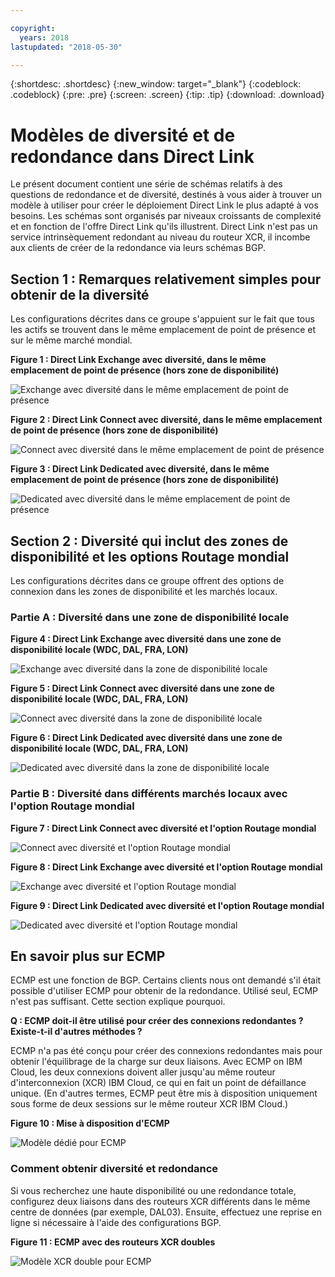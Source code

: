 ```yaml
---

copyright:
  years: 2018
lastupdated: "2018-05-30"

---
```


{:shortdesc: .shortdesc}
{:new_window: target="_blank"}
{:codeblock: .codeblock}
{:pre: .pre}
{:screen: .screen}
{:tip: .tip}
{:download: .download}

# Modèles de diversité et de redondance dans Direct Link

Le présent document contient une série de schémas relatifs à des questions de redondance et de diversité, destinés à vous aider à trouver un modèle à utiliser pour créer le déploiement Direct Link le plus adapté à vos besoins. Les schémas sont organisés par niveaux croissants de complexité et en fonction de l'offre Direct Link qu'ils illustrent. Direct Link n'est pas un service intrinsèquement redondant au niveau du routeur XCR, il incombe aux clients de créer de la redondance via leurs schémas BGP. 

## Section 1 : Remarques relativement simples pour obtenir de la diversité

Les configurations décrites dans ce groupe s'appuient sur le fait que tous les actifs se trouvent dans le même emplacement de point de présence et sur le même marché mondial.

**Figure 1 : Direct Link Exchange avec diversité, dans le même emplacement de point de présence (hors zone de disponibilité)**

![Exchange avec diversité dans le même emplacement de point de présence](/images/exchange-diversity-same-pop.png)

**Figure 2 : Direct Link Connect avec diversité, dans le même emplacement de point de présence (hors zone de disponibilité)**

![Connect avec diversité dans le même emplacement de point de présence](/images/connect-diversity-same-pop.png)

**Figure 3 : Direct Link Dedicated avec diversité, dans le même emplacement de point de présence (hors zone de disponibilité)**

![Dedicated avec diversité dans le même emplacement de point de présence](/images/dedicated-diversity-same-pop.png)

## Section 2 : Diversité qui inclut des zones de disponibilité et les options Routage mondial

Les configurations décrites dans ce groupe offrent des options de connexion dans les zones de disponibilité et les marchés locaux.

### Partie A : Diversité dans une zone de disponibilité locale

**Figure 4 : Direct Link Exchange avec diversité dans une zone de disponibilité locale (WDC, DAL, FRA, LON)**

![Exchange avec diversité dans la zone de disponibilité locale](/images/exchange-diversity-local-az.png)

**Figure 5 : Direct Link Connect avec diversité dans une zone de disponibilité locale (WDC, DAL, FRA, LON)**

![Connect avec diversité dans la zone de disponibilité locale](/images/connect-diversity-local-az.png)

**Figure 6 : Direct Link Dedicated avec diversité dans une zone de disponibilité locale (WDC, DAL, FRA, LON)**

![Dedicated avec diversité dans la zone de disponibilité locale](/images/dedicated-diversity-local-az.png)

### Partie B : Diversité dans différents marchés locaux avec l'option Routage mondial

**Figure 7 : Direct Link Connect avec diversité et l'option Routage mondial**

![Connect avec diversité et l'option Routage mondial](/images/connect-diversity-global.png)

**Figure 8 : Direct Link Exchange avec diversité et l'option Routage mondial**

![Exchange avec diversité et l'option Routage mondial](/images/exchange-diversity-global.png)

**Figure 9 : Direct Link Dedicated avec diversité et l'option Routage mondial**

![Dedicated avec diversité et l'option Routage mondial](/images/dedicated-diversity-global.png)

## En savoir plus sur ECMP

ECMP est une fonction de BGP. Certains clients nous ont demandé s'il était possible d'utiliser ECMP pour obtenir de la redondance. Utilisé seul, ECMP n'est pas suffisant. Cette section explique pourquoi.

**Q : ECMP doit-il être utilisé pour créer des connexions redondantes ? Existe-t-il d'autres méthodes ?**

ECMP n'a pas été conçu pour créer des connexions redondantes mais pour obtenir l'équilibrage de la charge sur deux liaisons. Avec ECMP on IBM Cloud, les deux connexions doivent aller jusqu'au même routeur d'interconnexion (XCR) IBM Cloud, ce qui en fait un point de défaillance unique. (En d'autres termes, ECMP peut être mis à disposition uniquement sous forme de deux sessions sur le même routeur XCR IBM Cloud.)

**Figure 10 : Mise à disposition d'ECMP**

![Modèle dédié pour ECMP](/images/ecmp-without-diversity.png)

### Comment obtenir diversité et redondance

Si vous recherchez une haute disponibilité ou une redondance totale, configurez deux liaisons dans des routeurs XCR différents dans le même centre de données (par exemple, DAL03). Ensuite, effectuez une reprise en ligne si nécessaire à l'aide des configurations BGP.

**Figure 11 : ECMP avec des routeurs XCR doubles**

![Modèle XCR double pour ECMP](/images/ecmp-with-diversity.png)
